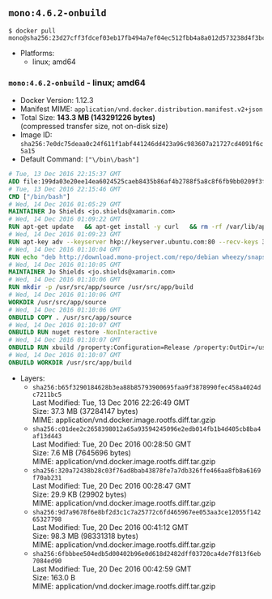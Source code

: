 ## `mono:4.6.2-onbuild`

```console
$ docker pull mono@sha256:23d27cff3fdcef03eb17fb494a7ef04ec512fbb4a8a012d573238d4f3bc572d5
```

-	Platforms:
	-	linux; amd64

### `mono:4.6.2-onbuild` - linux; amd64

-	Docker Version: 1.12.3
-	Manifest MIME: `application/vnd.docker.distribution.manifest.v2+json`
-	Total Size: **143.3 MB (143291226 bytes)**  
	(compressed transfer size, not on-disk size)
-	Image ID: `sha256:7e0dc75deaa0c24f611f1abf441246dd423a96c983607a21727cd4091f6c5a15`
-	Default Command: `["\/bin\/bash"]`

```dockerfile
# Tue, 13 Dec 2016 22:15:37 GMT
ADD file:199da03e20ee14ea6024525caeb8435b86af4b2788f5a8c8f6fb9bb0209f3fff in / 
# Tue, 13 Dec 2016 22:15:46 GMT
CMD ["/bin/bash"]
# Wed, 14 Dec 2016 01:05:29 GMT
MAINTAINER Jo Shields <jo.shields@xamarin.com>
# Wed, 14 Dec 2016 01:09:22 GMT
RUN apt-get update   && apt-get install -y curl   && rm -rf /var/lib/apt/lists/*
# Wed, 14 Dec 2016 01:09:23 GMT
RUN apt-key adv --keyserver hkp://keyserver.ubuntu.com:80 --recv-keys 3FA7E0328081BFF6A14DA29AA6A19B38D3D831EF
# Wed, 14 Dec 2016 01:10:04 GMT
RUN echo "deb http://download.mono-project.com/repo/debian wheezy/snapshots/4.6.2.7 main" > /etc/apt/sources.list.d/mono-xamarin.list   && apt-get update   && apt-get install -y binutils mono-devel ca-certificates-mono fsharp mono-vbnc nuget referenceassemblies-pcl   && rm -rf /var/lib/apt/lists/* /tmp/*
# Wed, 14 Dec 2016 01:10:05 GMT
MAINTAINER Jo Shields <jo.shields@xamarin.com>
# Wed, 14 Dec 2016 01:10:06 GMT
RUN mkdir -p /usr/src/app/source /usr/src/app/build
# Wed, 14 Dec 2016 01:10:06 GMT
WORKDIR /usr/src/app/source
# Wed, 14 Dec 2016 01:10:06 GMT
ONBUILD COPY . /usr/src/app/source
# Wed, 14 Dec 2016 01:10:07 GMT
ONBUILD RUN nuget restore -NonInteractive
# Wed, 14 Dec 2016 01:10:07 GMT
ONBUILD RUN xbuild /property:Configuration=Release /property:OutDir=/usr/src/app/build/
# Wed, 14 Dec 2016 01:10:07 GMT
ONBUILD WORKDIR /usr/src/app/build
```

-	Layers:
	-	`sha256:b65f3290184628b3ea88b85793900695faa9f3878990fec458a4024dc7211bc5`  
		Last Modified: Tue, 13 Dec 2016 22:26:49 GMT  
		Size: 37.3 MB (37284147 bytes)  
		MIME: application/vnd.docker.image.rootfs.diff.tar.gzip
	-	`sha256:c01dee2c2658398012a65a93594245096e2edb014fb1b4d405cb8ba4af13d443`  
		Last Modified: Tue, 20 Dec 2016 00:28:50 GMT  
		Size: 7.6 MB (7645696 bytes)  
		MIME: application/vnd.docker.image.rootfs.diff.tar.gzip
	-	`sha256:320a72438b28c03f76ad8bab43878fe7a7db326ffe466aa8fb8a6169f70ab231`  
		Last Modified: Tue, 20 Dec 2016 00:28:47 GMT  
		Size: 29.9 KB (29902 bytes)  
		MIME: application/vnd.docker.image.rootfs.diff.tar.gzip
	-	`sha256:9d7a9678f6e8bf2d3c1c7a25772c6fd465967ee053aa3ce12055f14265327798`  
		Last Modified: Tue, 20 Dec 2016 00:41:12 GMT  
		Size: 98.3 MB (98331318 bytes)  
		MIME: application/vnd.docker.image.rootfs.diff.tar.gzip
	-	`sha256:6fbbbee504edb5d00402b96e0d618d2482dff03720ca4de7f813f6eb7084ed90`  
		Last Modified: Tue, 20 Dec 2016 00:42:59 GMT  
		Size: 163.0 B  
		MIME: application/vnd.docker.image.rootfs.diff.tar.gzip

